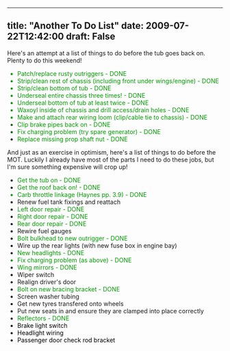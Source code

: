 
---
title: "Another To Do List"
date: 2009-07-22T12:42:00
draft: False
---

Here's an attempt at a list of things to do before the tub goes back on.  Plenty to do this weekend!
<ul><li style="color: rgb(0, 153, 0);"><span style="color: rgb(0, 153, 0);">Patch/replace rusty outriggers - DONE</span></li><li style="color: rgb(0, 153, 0);"><span style="color: rgb(0, 153, 0);">Strip/clean rest of chassis (including front under wings/engine) - DONE</span>
</li><li style="color: rgb(0, 153, 0);">Strip/clean bottom of tub - DONE
</li><li style="color: rgb(0, 153, 0);"><span style="color: rgb(0, 153, 0);">Underseal entire chassis three times! - DONE</span>
</li><li style="color: rgb(0, 153, 0);">Underseal bottom of tub at least twice - DONE
</li><li style="color: rgb(0, 153, 0);">Waxoyl inside of chassis and drill access/drain holes - DONE
</li><li style="color: rgb(0, 153, 0);"><span style="color: rgb(0, 153, 0);">Make and attach rear wiring loom (clip/cable tie to chassis) - DONE</span>
</li><li style="color: rgb(0, 102, 0);"><span style="color: rgb(0, 153, 0);">Clip brake pipes back on - DONE</span>
</li><li style="color: rgb(0, 102, 0);"><span style="color: rgb(0, 153, 0);">Fix charging problem (try spare generator) - DONE</span></li><li><span style="color: rgb(0, 153, 0);"><span style="color: rgb(0, 153, 0);">Replace missing prop shaft nut - DONE</span>
</span></li></ul>And just as an exercise in optimism, here's a list of things to do before the MOT.  Luckily I already have most of the parts I need to do these jobs, but I'm sure something expensive will crop up!<ul><li><span style="color: rgb(0, 153, 0);">Get the tub on - DONE</span>
</li><li><span style="color: rgb(0, 153, 0);">Get the roof back on! - DONE</span>
</li><li style="color: rgb(0, 153, 0);">Carb throttle linkage (Haynes pp. 3.9) - DONE</li><li>Renew fuel tank fixings and reattach</li><li><span style="color: rgb(0, 153, 0);">Left door repair - DONE</span>
</li><li><span style="color: rgb(0, 153, 0);">Right door repair - DONE</span>
</li><li><span style="color: rgb(0, 153, 0);">Rear door repair - DONE</span>
</li><li>Rewire fuel gauges</li><li><span style="color: rgb(0, 153, 0);">Bolt bulkhead to new outrigger - DONE</span>
</li><li>Wire up the rear lights (with new fuse box in engine bay)</li><li><span style="color: rgb(0, 153, 0);">New headlights - DONE</span>
</li><li style="color: rgb(0, 153, 0);">Fix charging problem (as above) - DONE
</li><li><span style="color: rgb(0, 153, 0);">Wing mirrors - DONE</span>
</li><li>Wiper switch
</li><li>Realign driver's door</li><li><span style="color: rgb(0, 153, 0);">Bolt on new bracing bracket - DONE</span>
</li><li>Screen washer tubing</li><li>Get new tyres transfered onto wheels</li><li>Put new seats in and ensure they are clamped into place correctly</li><li><span style="color: rgb(0, 153, 0);">Reflectors - DONE</span></li><li><span style="color: rgb(0, 153, 0);"><span style="color: rgb(0, 0, 0);">Brake light switch</span></span></li><li><span style="color: rgb(0, 153, 0);"><span style="color: rgb(0, 0, 0);">Headlight wiring</span></span></li><li><span style="color: rgb(0, 153, 0);"><span style="color: rgb(0, 0, 0);">Passenger door check rod bracket
</span></span></li></ul>